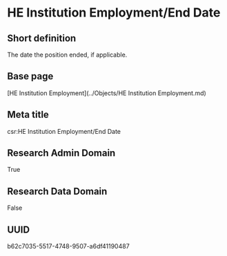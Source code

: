 # HE Institution Employment/End Date
## Short definition
The date the position ended, if applicable.
## Base page
[HE Institution Employment](../Objects/HE Institution Employment.md)
## Meta title
csr:HE Institution Employment/End Date
## Research Admin Domain
True
## Research Data Domain
False
## UUID
b62c7035-5517-4748-9507-a6df41190487
